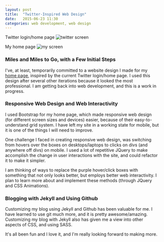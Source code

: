 ```yaml
---
layout: post
title:  "Twitter-Inspired Web Design"
date:   2015-06-23 11:30
categories: web development, web design
---
```


Twitter login/home page
![twitter screen](http://khasachi.com/images/twitterscreen.png)


My home page 
![my screen](http://khasachi.com/images/myscreen.png)

### Miles and Miles to Go, with a Few Initial Steps
I've, at least, temporarily committed to a website design I made for my [home page](http://www.khasachi.com), inspired by the current Twitter login/home page. I used this design after several other iterations because it looked the most professional. I am getting back into web development, and this is a work in progress. 

### Responsive Web Design and Web Interactivity 

I used Bootstrap for my home page, which made responsive web design (for different screen sizes and devices) easier, because of their easy-to-understand grid system. I have left my site in a working state for mobile, but it is one of the things I will need to improve. 

One challenge I faced in creating responsive web design, was switching from hovers over the boxes on desktops/laptops to clicks on divs (and anywhere off divs) on mobile. I used a lot of repetitive JQuery to make accomplish the change in user interactions with the site, and could refactor it to make it simpler. 

I am thinking of ways to replace the purple hover/click boxes with something that not only looks better, but employs better web interactivity. I plan to learn more about and implement these methods (through JQuery and CSS Animations). 

### Blogging with Jekyll and Using Github
Customizing my blog using Jekyll and Github has been valuable for me. I have learned to use git much more, and it is pretty awesome/amazing. Customizing my blog with Jekyll also has given me a view into other aspects of CSS, and using SASS. 

It's all been fun and I love it, and I'm really looking forward to making more. 